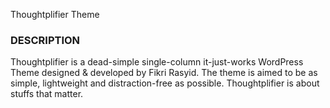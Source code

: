 Thoughtplifier Theme
<h3>DESCRIPTION</h3>
Thoughtplifier is a dead-simple single-column it-just-works WordPress Theme designed & developed by Fikri Rasyid. The theme is aimed to be as simple, lightweight and distraction-free as possible. Thoughtplifier is about stuffs that matter.